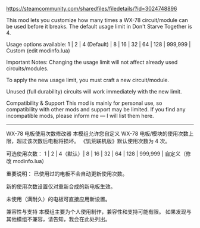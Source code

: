 https://steamcommunity.com/sharedfiles/filedetails/?id=3024748896

This mod lets you customize how many times a WX-78 circuit/module can be used before it breaks.
The default usage limit in Don't Starve Together is 4.

Usage options available:
1 | 2 | 4 (Default) | 8 | 16 | 32 | 64 | 128 | 999,999 | Custom (edit modinfo.lua)

Important Notes:
Changing the usage limit will not affect already used circuits/modules.

To apply the new usage limit, you must craft a new circuit/module.

Unused (full durability) circuits will work immediately with the new limit.

Compatibility & Support
This mod is mainly for personal use, so compatibility with other mods and support may be limited.
If you find any incompatible mods, please inform me — I will list them here.

-----------------------------------------------------------------

WX-78 电板使用次数修改器
本模组允许您自定义 WX-78 电板/模块的使用次数上限，超过该次数后电板将损坏。
《饥荒联机版》默认使用次数为 4 次。

可选使用次数：
1 | 2 | 4（默认）| 8 | 16 | 32 | 64 | 128 | 999,999 | 自定义（修改 modinfo.lua）

重要说明：
已使用过的电板不会自动更新使用次数。

新的使用次数设置仅对重新合成的新电板生效。

未使用（满耐久）的电板可直接应用新设置。

兼容性与支持
本模组主要为个人使用制作，兼容性和支持可能有限。
如果发现与其他模组不兼容，请告知，我会在此处列出。
